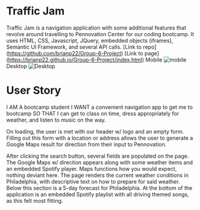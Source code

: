 # Traffic Jam 
Traffic Jam is a navigation application with some additional features that revolve around travelling to Pennovation Center for our coding bootcamp.
It uses HTML, CSS, Javascript, JQuery, embedded objects (iframes), Semantic UI Framework, and several API calls.
[Link to repo] (https://github.com/brianp22/Group-6-Project)
[Link to page] (https://brianp22.github.io/Group-6-Project/index.html)
Mobile
![mobile](https://user-images.githubusercontent.com/44029053/72293666-fc200900-3621-11ea-9695-7179a4166958.png)
Desktop
![Desktop](https://user-images.githubusercontent.com/44029053/72293671-fe826300-3621-11ea-8d75-4102a8eea5fa.png)
# User Story
I AM A bootcamp student
I WANT a convenient navigation app to get me to bootcamp
SO THAT I can get to class on time, dress appropriately for weather, and listen to music on the way.



On loading, the user is met with our header w/ logo and an empty form. Filling out this form with a location or address allows the user to generate a Google Maps result for direction from their input to Pennovation.

After clicking the search button, several fields are populated on the page. The Google Maps w/ direction appears along with some weather items and an embedded Spotify player.
Maps functions how you would expect, nothing deviant here.
The page renders the current weather conditions in Philadelphia, with descriptive text on how to prepare for said weather. Below this section is a 5-day forecast for Philadelphia.
At the bottom of the application is an embedded Spotify playlist with all driving themed songs, as this felt most fitting. 
